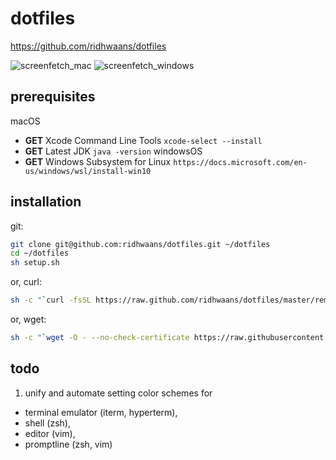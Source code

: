 # dotfiles
 https://github.com/ridhwaans/dotfiles

![screenfetch_mac](https://github/ridhwaans/dotfiles/raw/master/images/screenfetch_mac.png)
![screenfetch_windows](https://github.com/ridhwaans/dotfiles/raw/master/images/screenfetch_windows.png)

## prerequisites
macOS
- **GET** Xcode Command Line Tools `xcode-select --install`
- **GET** Latest JDK `java -version`
windowsOS
- **GET** Windows Subsystem for Linux `https://docs.microsoft.com/en-us/windows/wsl/install-win10`

## installation
git:
```sh
git clone git@github.com:ridhwaans/dotfiles.git ~/dotfiles
cd ~/dotfiles
sh setup.sh
```
or, curl:
```sh
sh -c "`curl -fsSL https://raw.github.com/ridhwaans/dotfiles/master/remote-setup.sh`"
```
or, wget:
```sh
sh -c "`wget -O - --no-check-certificate https://raw.githubusercontent.com/ridhwaans/dotfiles/master/remote-setup.sh`"
```

## todo
1. unify and automate setting color schemes for
- terminal emulator (iterm, hyperterm), 
- shell (zsh),
- editor (vim),
- promptline (zsh, vim)
